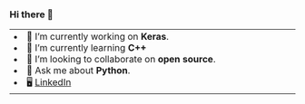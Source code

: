 ### Hi there 👋

<table>
  <tbody>
    <tr>
      <td valign="bottom" width="50%">
        <li>🔭 I’m currently working on <strong>Keras</strong>.</li>
        <li>🌱 I’m currently learning <strong>C++</strong></li>
        <li>👯 I’m looking to collaborate on <strong>open source</strong>.</li>
        <li>💬 Ask me about <strong>Python</strong>.</li>
        <li>🖥 <a href="https://www.linkedin.com/in/sebdixon/">LinkedIn</a></li>
      </td>
    </tr>
  </tbody>
</table>
